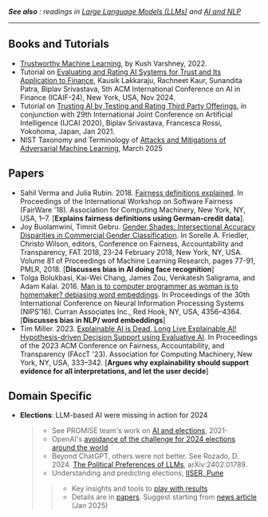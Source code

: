 <em> **See also** : 
readings in [Large Language Models (LLMs)](https://github.com/biplav-s/course-tai-s25/blob/main/reading-list/Readme-LLMs.md) and [AI and NLP](https://github.com/biplav-s/course-tai-s25/blob/main/reading-list/Readme-AI-NLP.md) </em>

---

## Books and Tutorials
* [Trustworthy Machine Learning](http://www.trustworthymachinelearning.com/), by Kush Varshney, 2022.
* Tutorial on [Evaluating and Rating AI Systems for Trust and Its Application to Finance](https://sites.google.com/view/raasta2024icaif), Kausik Lakkaraju, Rachneet Kaur, Sunandita Patra, Biplav Srivastava, 5th ACM International Conference on AI in Finance (ICAIF-24), New York, USA, Nov 2024.
* Tutorial on [Trusting AI by Testing and Rating Third Party Offerings](https://sites.google.com/view/ijcai2020tut-aitrust/home), in conjunction with 29th International Joint Conference on Artificial Intelligence (IJCAI 2020), Biplav Srivastava, Francesca Rossi, Yokohoma, Japan, Jan 2021.
* NIST Taxonomy and Terminology of [Attacks and Mitigations of Adversarial Machine Learning](https://nvlpubs.nist.gov/nistpubs/ai/NIST.AI.100-2e2025.pdf), March 2025

## Papers
* Sahil Verma and Julia Rubin. 2018. [Fairness definitions explained](https://fairware.cs.umass.edu/papers/Verma.pdf). In Proceedings of the International Workshop on Software Fairness (FairWare '18). Association for Computing Machinery, New York, NY, USA, 1–7. [**Explains fairness definitions using German-credit data**].
* Joy Buolamwini, Timnit Gebru. [Gender Shades: Intersectional Accuracy Disparities in Commercial Gender Classification](https://proceedings.mlr.press/v81/buolamwini18a.html). In Sorelle A. Friedler, Christo Wilson, editors, Conference on Fairness, Accountability and Transparency, FAT 2018, 23-24 February 2018, New York, NY, USA. Volume 81 of Proceedings of Machine Learning Research, pages 77-91, PMLR, 2018. [**Discusses bias in AI doing face recognition**]
* Tolga Bolukbasi, Kai-Wei Chang, James Zou, Venkatesh Saligrama, and Adam Kalai. 2016. [Man is to computer programmer as woman is to homemaker? debiasing word embeddings](https://proceedings.neurips.cc/paper_files/paper/2016/file/a486cd07e4ac3d270571622f4f316ec5-Paper.pdf). In Proceedings of the 30th International Conference on Neural Information Processing Systems (NIPS'16). Curran Associates Inc., Red Hook, NY, USA, 4356–4364. [**Discusses bias in NLP/ word embeddings**]
* Tim Miller. 2023. [Explainable AI is Dead, Long Live Explainable AI! Hypothesis-driven Decision Support using Evaluative AI](https://dl.acm.org/doi/10.1145/3593013.3594001). In Proceedings of the 2023 ACM Conference on Fairness, Accountability, and Transparency (FAccT '23). Association for Computing Machinery, New York, NY, USA, 333–342. [**Argues why explainability should support evidence for all interpretations, and let the user decide**]

## Domain Specific 
* **Elections**: LLM-based AI were missing in action for 2024
  > - See PROMISE team's work on [AI and elections](https://sites.google.com/site/biplavsrivastava/research-1/ai-and-elections), 2021- 
  > - OpenAI's [avoidance of the challenge for 2024 elections around the world](https://openai.com/index/how-openai-is-approaching-2024-worldwide-elections/)
  > - Beyond ChatGPT, others were not better. See Rozado, D. 2024. [The Political Preferences of LLMs](https://journals.plos.org/plosone/article?id=10.1371/journal.pone.0306621), arXiv:2402.01789.
  > - Understanding and predicting elections, [IISER, Pune](https://electioninsights.in/)
  >> - Key insights and tools to [play with results](https://electioninsights.in/insights.html)
  >> - Details are in [papers](https://electioninsights.in/publications.html). Suggest starting from [news article](http://sites.iiserpune.ac.in/~santh/thehindu_elections_mss.png) (Jan 2025)

